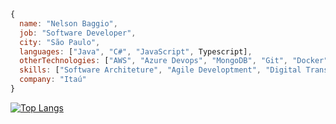 ```javascript
{
  name: "Nelson Baggio",
  job: "Software Developer",
  city: "São Paulo",
  languages: ["Java", "C#", "JavaScript", Typescript],
  otherTechnologies: ["AWS", "Azure Devops", "MongoDB", "Git", "Docker", "Kubernetes", "Linux", "WSL2", "Elastichsearch"],
  skills: ["Software Architeture", "Agile Developtment", "Digital Transformantion"],
  company: "Itaú"
}
``` 
[![Top Langs](https://github-readme-stats.vercel.app/api/top-langs/?username=nelsonbaggio)](https://github.com/anuraghazra/github-readme-stats)

